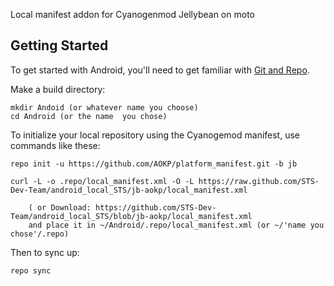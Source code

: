 Local manifest addon for Cyanogenmod Jellybean on moto

Getting Started
---------------

To get started with Android, you'll need to get
familiar with [Git and Repo](http://source.android.com/download/using-repo).

Make a build directory:

	mkdir Andoid (or whatever name you choose)
	cd Android (or the name  you chose)
	

To initialize your local repository using the Cyanogemod manifest, use commands like these:

    repo init -u https://github.com/AOKP/platform_manifest.git -b jb
    
    curl -L -o .repo/local_manifest.xml -O -L https://raw.github.com/STS-Dev-Team/android_local_STS/jb-aokp/local_manifest.xml

    	( or Download: https://github.com/STS-Dev-Team/android_local_STS/blob/jb-aokp/local_manifest.xml
		and place it in ~/Android/.repo/local_manifest.xml (or ~/'name you chose'/.repo)

Then to sync up:

    repo sync
